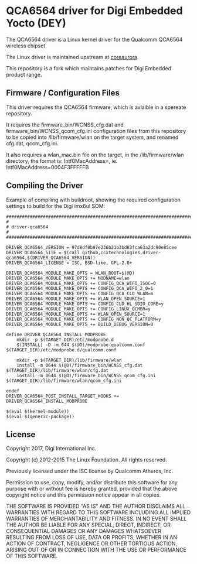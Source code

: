 QCA6564 driver for Digi Embedded Yocto (DEY)
=============================================
The QCA6564 driver is a Linux kernel driver for the Qualcomm
QCA6564 wireless chipset.

The Linux driver is maintained upstream at [coreaurora](https://source.codeaurora.org/quic/la/platform/vendor/qcom-opensource/wlan/qcacld-2.0/log/?h=caf-wlan/QCA6564_LE_1.0.3_LA.4.2.2.3).

This repository is a fork which maintains patches for Digi Embedded product
range.

Firmware / Configuration Files
------------------------------
This driver requires the QCA6564 firmware, which is avlaible in a spereate repository.

It requires the firmware_bin/WCNSS_cfg.dat and firmware_bin/WCNSS_qcom_cfg.ini configuration files from this repository
to be copied into /lib/firmware/wlan on the target system, and renamed cfg.dat, qcom_cfg.ini.

It also requires a wlan_mac.bin file on the target, in the /lib/firmware/wlan directory, the format is:
Intf0MacAddress=<MAC>, ie. Intf0MacAddress=0004F3FFFFFB

Compiling the Driver
--------------------

Example of compiling with buildroot, showing the required configuration settings to build for the Digi imx6ul SOM:

```
################################################################################                                                              
#                                                                                                                                             
# driver-qca6564                                                                                                                              
#                                                                                                                                             
################################################################################                                                              
                                                                                                                                              
DRIVER_QCA6564_VERSION = 97d8df0b97e236b21b3bd83fca63a2dc90e85cee                                                                             
DRIVER_QCA6564_SITE = $(call github,ccxtechnologies,driver-qca6564,$(DRIVER_QCA6564_VERSION))                                                 
DRIVER_QCA6564_LICENSE = ISC, BSD-like, GPL-2.0+                                                                                              
                                                                                                                                              
DRIVER_QCA6564_MODULE_MAKE_OPTS = WLAN_ROOT=$(@D)                                                                                             
DRIVER_QCA6564_MODULE_MAKE_OPTS += MODNAME=wlan                                                                                               
DRIVER_QCA6564_MODULE_MAKE_OPTS += CONFIG_QCA_WIFI_ISOC=0                                                                                     
DRIVER_QCA6564_MODULE_MAKE_OPTS += CONFIG_QCA_WIFI_2_0=1                                                                                      
DRIVER_QCA6564_MODULE_MAKE_OPTS += CONFIG_QCA_CLD_WLAN=m                                                                                      
DRIVER_QCA6564_MODULE_MAKE_OPTS += WLAN_OPEN_SOURCE=1                                                                                         
DRIVER_QCA6564_MODULE_MAKE_OPTS += CONFIG_CLD_HL_SDIO_CORE=y                                                                                  
DRIVER_QCA6564_MODULE_MAKE_OPTS += CONFIG_LINUX_QCMBR=y                                                                                       
DRIVER_QCA6564_MODULE_MAKE_OPTS += WLAN_OPEN_SOURCE=1                                                                                         
DRIVER_QCA6564_MODULE_MAKE_OPTS += CONFIG_NON_QC_PLATFORM=y                                                                                   
DRIVER_QCA6564_MODULE_MAKE_OPTS += BUILD_DEBUG_VERSION=0                                                                                      
                                                                                                                                              
define DRIVER_QCA6564_INSTALL_MODPROBE                                                                                                        
    mkdir -p $(TARGET_DIR)/etc/modprobe.d                                                                                                     
    $(INSTALL) -D -m 644 $(@D)/modprobe-qualcomm.conf $(TARGET_DIR)/etc/modprobe.d/qualcomm.conf                                              
                                                                                                                                              
    mkdir -p $(TARGET_DIR)/lib/firmware/wlan                                                                                                  
    install -m 0644 $(@D)/firmware_bin/WCNSS_cfg.dat $(TARGET_DIR)/lib/firmware/wlan/cfg.dat                                                  
    install -m 0644 $(@D)/firmware_bin/WCNSS_qcom_cfg.ini $(TARGET_DIR)/lib/firmware/wlan/qcom_cfg.ini                                        
                                                                                                                                              
endef                                                                                                                                         
DRIVER_QCA6564_POST_INSTALL_TARGET_HOOKS += DRIVER_QCA6564_INSTALL_MODPROBE                                                                   
                                                                                                                                              
$(eval $(kernel-module))                                                                                                                      
$(eval $(generic-package))  
```

License
-------
Copyright 2017, Digi International Inc.

Copyright (c) 2012-2015 The Linux Foundation. All rights reserved.

Previously licensed under the ISC license by Qualcomm Atheros, Inc.

Permission to use, copy, modify, and/or distribute this software for
any purpose with or without fee is hereby granted, provided that the
above copyright notice and this permission notice appear in all
copies.

THE SOFTWARE IS PROVIDED "AS IS" AND THE AUTHOR DISCLAIMS ALL
WARRANTIES WITH REGARD TO THIS SOFTWARE INCLUDING ALL IMPLIED
WARRANTIES OF MERCHANTABILITY AND FITNESS. IN NO EVENT SHALL THE
AUTHOR BE LIABLE FOR ANY SPECIAL, DIRECT, INDIRECT, OR CONSEQUENTIAL
DAMAGES OR ANY DAMAGES WHATSOEVER RESULTING FROM LOSS OF USE, DATA OR
PROFITS, WHETHER IN AN ACTION OF CONTRACT, NEGLIGENCE OR OTHER
TORTIOUS ACTION, ARISING OUT OF OR IN CONNECTION WITH THE USE OR
PERFORMANCE OF THIS SOFTWARE.

